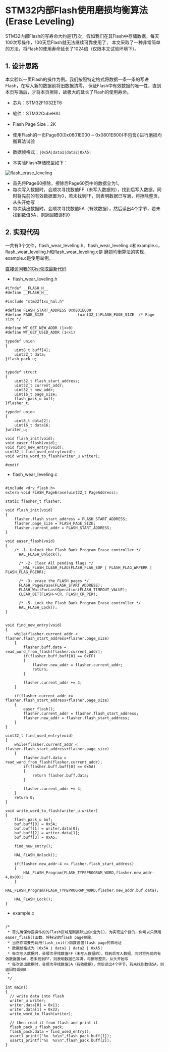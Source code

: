 # STM32内部Flash使用磨损均衡算法(Erase Leveling)

STM32内部Flash的写寿命大约是1万次，假如我们在其Flash中存储数据，每天100次写操作，100天后Flash就无法继续可靠使用了，
本文采取了一种非常简单的方法，将Flash的使用寿命延长了1024倍（仅限本文试验环境下）。

## 1. 设计思路
本实验以一页Flash的操作为例。我们按照特定格式将数据一条一条的写进Flash，在写入新的数据前将旧数据清零，
保证Flash中有效数据的唯一性，直到本页写满后，才将本页擦除，故极大的延长了Flash的使用寿命。

* 芯片：STM32F103ZET6
* 软件：STM32CubeHAL
* Flash Page Size：2K
* 使用Flash的一页Page60(0x0801E000 ~ 0x0801E800(不包含))进行磨损均衡算法试验
* 数据帧格式：``` |0x5A|data1|data2|0xA5| ```

* 本实验Flash存储模型如下：

![flash_erase_leveling](../assets/images/flash/flash_erase_leveling.png)


* 首先将Page60擦除，擦除后Page60页中的数据全为1。
* 每次写入数据时，会顺次寻找数值FF（未写入数据的），找到后写入数据，同时将先前的有效数据置为0，若未找到FF，则表明数据已写满，将擦除整页，从头开始写
* 每次读出数据时，会顺次寻找数值5A（有效数据），然后读出4个字节，若未找到数值5A，则返回错误码0


## 2. 实现代码

一共有3个文件，flash_wear_leveling.h、flash_wear_leveling.c和example.c，flash_wear_leveling.h和flash_wear_leveling.c是
磨损均衡算法的实现，example.c是使用举例。

[直接访问我的Gist获取最新代码](https://gist.github.com/FanHongchuang/d262f39297e530a5a05ba5dc9316660e)

* flash_wear_leveling.h

```
#ifndef __FLASH_H__
#define __FLASH_H__

#include "stm32f1xx_hal.h"

#define FLASH_START_ADDRESS 0x0801E000
#define PAGE_SIZE               (uint32_t)FLASH_PAGE_SIZE  /* Page size */

#define WT_GET_NEW_ADDR (1<<0)
#define WT_GET_USED_ADDR (1<<1)

typedef union
{
	uint8_t buff[4];
	uint32_t data;
}flash_pack_u;


typedef struct
{
	uint32_t flash_start_address;
	uint32_t current_addr;
	uint32_t new_addr;
	uint16_t page_size;
	flash_pack_u buff;
}flasher_t;

typedef union
{
	uint8_t data[2];
	uint16_t data16;
}writer_u;

void flash_init(void);
void easer_flash(void);
void find_new_entry(void);
uint32_t find_used_entry(void);
void write_word_to_flash(writer_u writer);

#endif

```


* flash_wear_leveling.c

```

#include <drv_flash.h>
extern void FLASH_PageErase(uint32_t PageAddress);

static flasher_t flasher;

void flash_init(void)
{
	flasher.flash_start_address = FLASH_START_ADDRESS;
	flasher.page_size = FLASH_PAGE_SIZE;
	flasher.current_addr = FLASH_START_ADDRESS;
}

void easer_flash(void)
{
	/* -1- Unlock the Flash Bank Program Erase controller */
	  HAL_FLASH_Unlock();

	  /* -2- Clear All pending flags */
	  __HAL_FLASH_CLEAR_FLAG(FLASH_FLAG_EOP | FLASH_FLAG_WRPERR | FLASH_FLAG_PGERR);

	  /* -3- erase the FLASH pages */
	  FLASH_PageErase(FLASH_START_ADDRESS);
	  FLASH_WaitForLastOperation(FLASH_TIMEOUT_VALUE);
	  CLEAR_BIT(FLASH->CR, FLASH_CR_PER);

	  /* -5- Lock the Flash Bank Program Erase controller */
	  HAL_FLASH_Lock();
}


void find_new_entry(void)
{
	while(flasher.current_addr < flasher.flash_start_address+flasher.page_size)
	{
		flasher.buff.data = read_word_from_flash(flasher.current_addr);
		if(flasher.buff.buff[0] == 0xFF)
		{
			flasher.new_addr = flasher.current_addr;
			return;
		}

		flasher.current_addr += 4;
	}

	if(flasher.current_addr >= flasher.flash_start_address+flasher.page_size)
	{
		easer_flash();
		flasher.current_addr = flasher.flash_start_address;
		flasher.new_addr = flasher.flash_start_address;
	}
}

uint32_t find_used_entry(void)
{
	while(flasher.current_addr < flasher.flash_start_address+flasher.page_size)
	{
		flasher.buff.data = read_word_from_flash(flasher.current_addr);
		if(flasher.buff.buff[0] == 0x5A)
		{
			return flasher.buff.data;
		}

		flasher.current_addr += 4;
	}
	return 0;
}

void write_word_to_flash(writer_u writer)
{
	flash_pack_u buf;
	buf.buff[0] = 0x5A;
	buf.buff[1] = writer.data[0];
	buf.buff[2] = writer.data[1];
	buf.buff[3] = 0xA5;

	find_new_entry();

	HAL_FLASH_Unlock();

	if(flasher.new_addr-4 >= flasher.flash_start_address)
	{
		HAL_FLASH_Program(FLASH_TYPEPROGRAM_WORD,flasher.new_addr-4,0x00);
	}
	HAL_FLASH_Program(FLASH_TYPEPROGRAM_WORD,flasher.new_addr,buf.data);

	HAL_FLASH_Lock();
}

```

* example.c

```

/*
 * 首先确保你要操作的的Flash区域是刚擦除过的(全为1)，为实现这个目的，你可以只调用easer_flash()函数，将特定的flash page擦除，
 * 当然你需要先调用flash_init()函数设置flash page的首地址
 * 数据帧格式为 |0x5A | data1 | data2 | 0xA5|
 * 每次写入数据时，会顺次寻找数值FF（未写入数据的），找到后写入数据，同时将先前的有效数据置为0，若未找到FF，则表明数据已写满，将擦除整页，从头开始写
 * 每次读出数据时，会顺次寻找数值5A（有效数据），然后读出4个字节，若未找到数值5A，则返回错误码0
 * 
 */

int main()
{
  // write data into flash
  writer_u writer;
  writer.data[0] = 0x11;
  writer.data[1] = 0x22;
  write_word_to_flash(writer);

  // then read it from flash and print it
  flash_pack_u flash_pack;
  flash_pack.data = find_used_entry();
  usart1_printf("%x  %x\n",flash_pack.buff[1]);
  usart1_printf("%x  %x\n",flash_pack.buff[2]);
}

```




